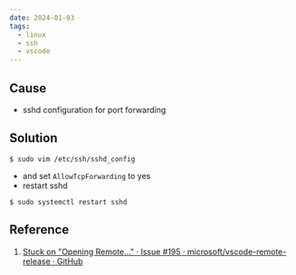 ```yaml
---
date: 2024-01-03
tags:
  - linux
  - ssh
  - vscode
---
```

## Cause
- sshd configuration for port forwarding

## Solution
```shell 
$ sudo vim /etc/ssh/sshd_config
```
- and set `AllowTcpForwarding` to yes
- restart sshd 

```shell
$ sudo systemctl restart sshd
```

## Reference
1. [Stuck on "Opening Remote..." · Issue #195 · microsoft/vscode-remote-release · GitHub](https://github.com/microsoft/vscode-remote-release/issues/195)